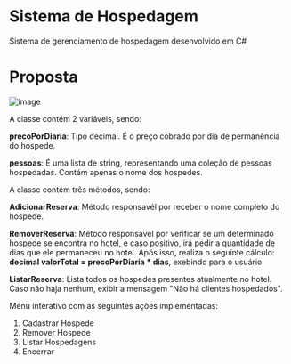 # Sistema de Hospedagem
Sistema de gerenciamento de hospedagem desenvolvido em C#

# Proposta
![image](https://github.com/user-attachments/assets/be74f8e8-61bc-4a30-97f4-be7c9d968dd6)

A classe contém 2 variáveis, sendo: 


**precoPorDiaria**: Tipo decimal. É o preço cobrado por dia de permanência do hospede. 


**pessoas**: É uma lista de string, representando uma coleção de pessoas hospedadas. Contém apenas o nome dos hospedes.

A classe contém três métodos, sendo:

**AdicionarReserva**: Método responsavél por receber o nome completo do hospede.

**RemoverReserva**: Método responsável por verificar se um determinado hospede se encontra no hotel, e caso positivo, irá pedir a quantidade de dias que ele permaneceu no hotel. Após isso, realiza o seguinte cálculo: **decimal valorTotal = precoPorDiaria * dias**, exebindo para o usuário.

**ListarReserva**: Lista todos os hospedes presentes atualmente no hotel. Caso não haja nenhum, exibir a mensagem "Não há clientes hospedados".


Menu interativo com as seguintes ações implementadas:
1. Cadastrar Hospede
2. Remover Hospede
3. Listar Hospedagens
4. Encerrar


